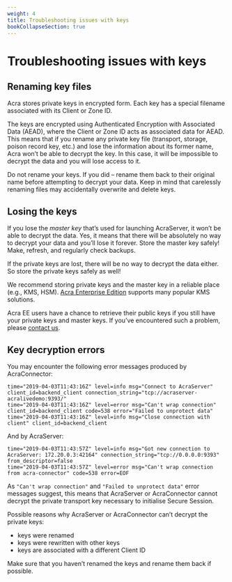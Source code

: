 ```yaml
---
weight: 4
title: Troubleshooting issues with keys
bookCollapseSection: true
---
```


# Troubleshooting issues with keys

## Renaming key files

Acra stores private keys in encrypted form.
Each key has a special filename associated with its Client or Zone ID.

The keys are encrypted using Authenticated Encryption with Associated Data (AEAD),
where the Client or Zone ID acts as associated data for AEAD.
This means that if you rename any private key file (transport, storage, poison record key, etc.)
and lose the information about its former name,
Acra won’t be able to decrypt the key.
In this case, it will be impossible to decrypt the data and you will lose access to it.

Do not rename your keys.
If you did – rename them back to their original name before attempting to decrypt your data.
Keep in mind that carelessly renaming files may accidentally overwrite and delete keys.

## Losing the keys

If you lose the _master key_ that’s used for launching AcraServer,
it won’t be able to decrypt the data.
Yes, it means that there will be absolutely no way to decrypt your data and you’ll lose it forever.
Store the master key safely!
Make, refresh, and regularly check backups.

If the private keys are lost, there will be no way to decrypt the data either.
So store the private keys safely as well!

We recommend storing private keys and the master key in a reliable place (e.g., KMS, HSM).
[Acra Enterprise Edition](https://www.cossacklabs.com/acra/#pricing) supports many popular KMS solutions.

Acra EE users have a chance to retrieve their public keys
if you still have your private keys and master keys.
If you’ve encountered such a problem, please [contact us](mailto:dev@cossacklabs.com).

## Key decryption errors

You may encounter the following error messages produced by AcraConnector:

```
time="2019-04-03T11:43:16Z" level=info msg="Connect to AcraServer" client_id=backend_client connection_string="tcp://acraserver-acralivedemo:9393/"
time="2019-04-03T11:43:16Z" level=error msg="Can't wrap connection" client_id=backend_client code=538 error="Failed to unprotect data"
time="2019-04-03T11:43:16Z" level=info msg="Close connection with client" client_id=backend_client
```

And by AcraServer:

```
time="2019-04-03T11:43:57Z" level=info msg="Got new connection to AcraServer: 172.20.0.3:42164" connection_string="tcp://0.0.0.0:9393" from_descriptor=false
time="2019-04-03T11:43:57Z" level=error msg="Can't wrap connection from acra-connector" code=538 error=EOF
```

As `"Can't wrap connection"` and `"Failed to unprotect data"` error messages suggest,
this means that AcraServer or AcraConnector cannot decrypt the private transport key
necessary to initialise Secure Session.

Possible reasons why AcraServer or AcraConnector can’t decrypt the private keys:

- keys were renamed
- keys were rewritten with other keys
- keys are associated with a different Client ID

Make sure that you haven’t renamed the keys and rename them back if possible.
